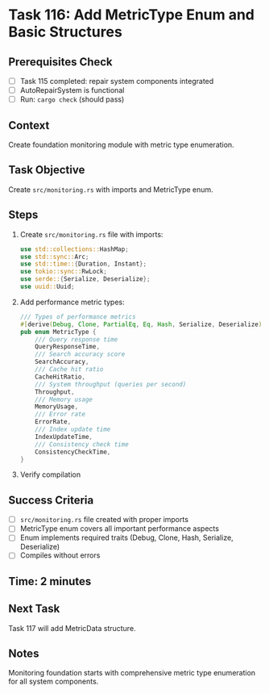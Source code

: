 # Task 116: Add MetricType Enum and Basic Structures

## Prerequisites Check
- [ ] Task 115 completed: repair system components integrated
- [ ] AutoRepairSystem is functional
- [ ] Run: `cargo check` (should pass)

## Context
Create foundation monitoring module with metric type enumeration.

## Task Objective
Create `src/monitoring.rs` with imports and MetricType enum.

## Steps
1. Create `src/monitoring.rs` file with imports:
   ```rust
   use std::collections::HashMap;
   use std::sync::Arc;
   use std::time::{Duration, Instant};
   use tokio::sync::RwLock;
   use serde::{Serialize, Deserialize};
   use uuid::Uuid;
   ```
2. Add performance metric types:
   ```rust
   /// Types of performance metrics
   #[derive(Debug, Clone, PartialEq, Eq, Hash, Serialize, Deserialize)]
   pub enum MetricType {
       /// Query response time
       QueryResponseTime,
       /// Search accuracy score
       SearchAccuracy,
       /// Cache hit ratio
       CacheHitRatio,
       /// System throughput (queries per second)
       Throughput,
       /// Memory usage
       MemoryUsage,
       /// Error rate
       ErrorRate,
       /// Index update time
       IndexUpdateTime,
       /// Consistency check time
       ConsistencyCheckTime,
   }
   ```
3. Verify compilation

## Success Criteria
- [ ] `src/monitoring.rs` file created with proper imports
- [ ] MetricType enum covers all important performance aspects
- [ ] Enum implements required traits (Debug, Clone, Hash, Serialize, Deserialize)
- [ ] Compiles without errors

## Time: 2 minutes

## Next Task
Task 117 will add MetricData structure.

## Notes  
Monitoring foundation starts with comprehensive metric type enumeration for all system components.